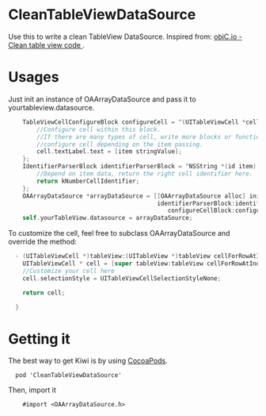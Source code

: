 CleanTableViewDataSource
========================

Use this to write a clean TableView DataSource. Inspired from: [objC.io - Clean table view code ](http://www.objc.io/issue-1/table-views.html).

Usages
======

Just init an instance of OAArrayDataSource and pass it to yourtableview.datasource.
```Objective-C
    TableViewCellConfigureBlock configureCell = ^(UITableViewCell *cell, id item) {
        //Configure cell within this block.
        //If there are many types of cell, write more blocks or functions to 
        //configure cell depending on the item passing.
        cell.textLabel.text = [item stringValue];
    };
    IdentifierParserBlock identifierParserBlock = ^NSString *(id item) {
        //Depend on item data, return the right cell identifier here.
        return kNumberCellIdentifier;
    };
    OAArrayDataSource *arrayDataSource = [[OAArrayDataSource alloc] initWithItems:self.numbers
                                          identifierParserBlock:identifierParserBlock
                                             configureCellBlock:configureCell];
    self.yourTableView.datasource = arrayDataSource;
```
To customize the cell, feel free to subclass OAArrayDataSource and override the method: 
```Objective-C
  - (UITableViewCell *)tableView:(UITableView *)tableView cellForRowAtIndexPath:(NSIndexPath *)indexPath {
    UITableViewCell * cell = [super tableView:tableView cellForRowAtIndexPath:indexPath];
    //Customize your cell here
    cell.selectionStyle = UITableViewCellSelectionStyleNone;

    return cell;

  }
```

Getting it
==========

The best way to get Kiwi is by using [CocoaPods](https://github.com/cocoapods/cocoapods).
```
  pod 'CleanTableViewDataSource'
```
Then, import it

```
    #import <OAArrayDataSource.h>
```
